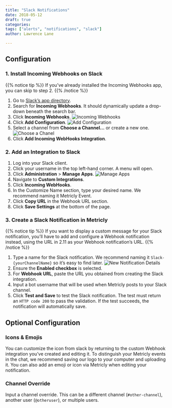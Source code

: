 ```yaml
---
title: "Slack Notifications"
date: 2018-05-12
draft: true
categories:
tags: ["alerts", "notifications", "slack"]
author: Lawrence Lane

---
```


## Configuration

### 1. Install Incoming Webhooks on Slack

{{% notice tip %}}
If you’ve already installed the Incoming Webhooks app, you can skip to step 2.
{{% /notice %}}

1. Go to [Slack’s app directory](https://slack.com/apps).
2. Search for **Incoming Webhooks**. It should dynamically update a drop-down beneath the search bar.
3. Click **Incoming Webhooks**.
![Incoming Webhooks](/images/notifications-slack/incoming-webhooks.png)
4. Click **Add Configuration**.
![Add Configuration](/images/notifications-slack/add-configuration.png)
5. Select a channel from **Choose a Channel…** or create a new one.
![Choose a Chanel](/images/notifications-slack/choose-a-chanel.png)
6. Click **Add Incoming WebHooks Integration**.

### 2. Add an Integration to Slack
1. Log into your Slack client.
2. Click your username in the top left-hand corner. A menu will open.
3. Click **Administration** > **Manage Apps**.
![Manage Apps](/images/notifications-slack/manage-apps.png)
4. Navigate to **Custom Integrations**.
5. Click **Incoming WebHooks**.
6. In the Customize Name section, type your desired name. We recommend naming it Metricly Event.
7. Click **Copy URL** in the Webhook URL section.
8. Click **Save Settings** at the bottom of the page.

### 3. Create a Slack Notification in Metricly

{{% notice tip %}}
If you want to display a custom message for your Slack notification, you’ll have to add and configure a Webhook notification instead, using the URL in 2.11 as your Webhook notification’s URL.
{{% /notice %}}

1. Type a name for the Slack notification. We recommend naming it `Slack-{yourChannelName}` so it’s easy to find later.
![New Notification Details](/images/notifications-slack/new-notification-details.png)
2. Ensure the **Enabled checkbox** is selected.
3. For **Webhook URL**, paste the URL you obtained from creating the Slack integration.
4. Input a bot username that will be used when Metricly posts to your Slack channel.
5. Click **Test and Save** to test the Slack notification. The test must return an `HTTP code 200` to pass the validation. If the test succeeds, the notification will automatically save.

## Optional Configuration

### Icons & Emojis
You can customize the icon from slack by returning to the custom Webhook integration you’ve created and editing it. To distinguish your Metricly events in the chat, we recommend saving our logo to your computer and uploading it. You can also add an emoji or icon via Metricly when editing your notification.

### Channel Override
Input a channel override. This can be a different channel (`#other-channel`), another user (`@otheruser`), or multiple users.
